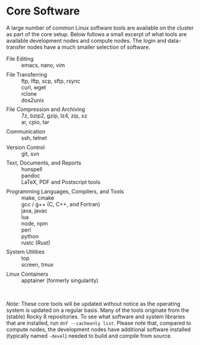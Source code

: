 # Core Software

A large number of common Linux software tools are available on the
cluster as part of the core setup.  Below follows a small excerpt of
what tools are available development nodes and compute nodes. The
login and data-transfer nodes have a much smaller selection of
software.

<dl>
<dt>File Editing</dt>
<dd>
emacs, nano, vim
</dd>

<dt>File Transferring</dt>
<dd>
ftp, lftp, scp, sftp, rsync<br>
curl, wget<br>
rclone<br>
dos2unix<br>
</dd>

<dt>File Compression and Archiving</dt>
<dd>
7z, bzip2, gzip, lz4, zip, xz<br>
ar, cpio, tar<br>
</dd>

<dt>Communication</dt>
<dd>
ssh, telnet
</dd>

<dt>Version Control</dt>
<dd>
git, svn
</dd>

<dt>Text, Documents, and Reports</dt>
<dd>
hunspell<br>
pandoc<br>
LaTeX, PDF and Postscript tools<br>
</dd>

<dt>Programming Languages, Compilers, and Tools</dt>
<dd>
make, cmake<br>
gcc / g++ (C, C++, and Fortran)<br>
java, javac<br>
lua<br>
node, npm<br>
perl<br>
python<br>
rustc (Rust)<br>
</dd>
  
<dt>System Utilities</dt>
<dd>
top<br>
screen, tmux<br>
</dd>

<dt>Linux Containers</dt>
<dd>
apptainer (formerly singularity)
</dd>
</dl>

<br>

_Note:_ These core tools will be updated without notice as the
operating system is updated on a regular basis.  Many of the
tools originate from the (stable) Rocky 8
repositories.  To see what software and system libraries that are
installed, run `dnf --cacheonly list`.  Please note that, compared to
compute nodes, the development nodes have additional software
installed (typically named `-devel`) needed to build and compile from
source.


<style>
dt {
  margin-top: 1ex;
}
</style>  

[Software Repositories]: /hpc/software/software-repositories.html
